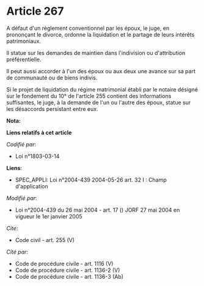 # Article 267

A défaut d'un règlement conventionnel par les époux, le juge, en prononçant le divorce, ordonne la liquidation et le partage
de leurs intérêts patrimoniaux. 

Il statue sur les demandes de maintien dans l'indivision ou d'attribution préférentielle. 

Il peut aussi accorder à l'un des époux ou aux deux une avance sur sa part de communauté ou de biens indivis. 

Si le projet de liquidation du régime matrimonial établi par le notaire désigné sur le fondement du 10° de l'article 255
contient des informations suffisantes, le juge, à la demande de l'un ou l'autre des époux, statue sur les désaccords
persistant entre eux.

**Nota:**



**Liens relatifs à cet article**

_Codifié par_:

  - Loi n°1803-03-14

**Liens**:

  - SPEC_APPLI: Loi n°2004-439 2004-05-26 art. 32 I : Champ d'application

_Modifié par_:

  - Loi n°2004-439 du 26 mai 2004 - art. 17 () JORF 27 mai 2004 en vigueur le 1er janvier 2005

_Cite_:

  - Code civil - art. 255 (V)

_Cité par_:

  - Code de procédure civile - art. 1116 (V)
  - Code de procédure civile - art. 1136-2 (V)
  - Code de procédure civile - art. 1136-3 (Ab)
